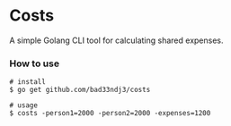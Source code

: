 # Costs

A simple Golang CLI tool for calculating shared expenses.

### How to use

    # install
    $ go get github.com/bad33ndj3/costs

    # usage
    $ costs -person1=2000 -person2=2000 -expenses=1200
